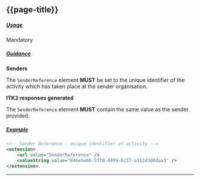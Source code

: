 ## {{page-title}}

<h5><ins>Usage</ins></h5>

<span class="mro-circle mandatory" title="Mandatory"></span> Mandatory


<h5><ins>Guidance</ins></h5>

<b>Senders</b>

The `SenderReference` element **MUST** be set to the unique identifier of the activity which has taken place at the sender organisation.


<b>ITK3 responses generated</b>

The `SenderReference` element **MUST** contain the same value as the sender provided.

<h5><ins>Example</ins></h5>

```xml
<!-- Sender Reference - unique identifier of activity -->
<extension>
    <url value="SenderReference" />
    <valueString value="846ebe66-5ff8-4499-bc57-a112d3d0daa3" />
</extension>
```

---